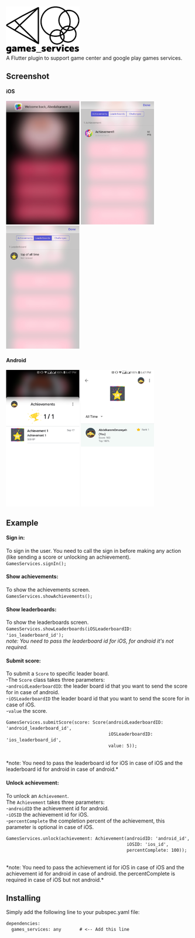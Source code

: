 <img src="https://github.com/Abedalkareem/games_services/raw/master/logo.png" width="200"/> <br>
A Flutter plugin to support game center and google play games services.

## Screenshot
#### iOS
<img src="https://raw.githubusercontent.com/Abedalkareem/games_services/master/screenshots/screenshot1.png" width="200"/> <img src="https://raw.githubusercontent.com/Abedalkareem/games_services/master/screenshots/screenshot2.png" width="200"/> <img src="https://raw.githubusercontent.com/Abedalkareem/games_services/master/screenshots/screenshot3.png" width="200"/> <br>
#### Android
<img src="https://raw.githubusercontent.com/Abedalkareem/games_services/master/screenshots/screenshot4.png" width="200"/> <img src="https://raw.githubusercontent.com/Abedalkareem/games_services/master/screenshots/screenshot5.png" width="200"/> <br>

## Example
#### Sign in:
To sign in the user. You need to call the sign in before 
making any action (like sending a score or unlocking an achievement). <br>
``` GamesServices.signIn(); ```

#### Show achievements:
To show the achievements screen. <br>
``` GamesServices.showAchievements(); ```

#### Show leaderboards:
To show the leaderboards screen. <br>
``` GamesServices.showLeaderboards(iOSLeaderboardID: 'ios_leaderboard_id'); ``` <br>
*note: You need to pass the leaderboard id for iOS, for android it's not required.*

#### Submit score:
To submit a ```Score``` to specific leader board.<br>
-The ```Score``` class takes three parameters:<br>
-```androidLeaderboardID```: the leader board id that you want to send the score for in case of android.<br>
-```iOSLeaderboardID``` the leader board id that you want to send the score for in case of iOS.<br>
-```value``` the score.<br>

```
GamesServices.submitScore(score: Score(androidLeaderboardID: 'android_leaderboard_id',
                                       iOSLeaderboardID: 'ios_leaderboard_id',
                                       value: 5));
``` 
<br>
*note: You need to pass the leaderboard id for iOS in case of iOS and the leaderboard id for android in case of android.*

#### Unlock achievement:
To unlock an ```Achievement```. <br>
The ```Achievement``` takes three parameters: <br>
-```androidID``` the achievement id for android. <br>
-```iOSID``` the achievement id for iOS. <br>
-```percentComplete``` the completion percent of the achievement, this parameter is optional in case of iOS. <br>

```
GamesServices.unlock(achievement: Achievement(androidID: 'android_id',
                                              iOSID: 'ios_id',
                                              percentComplete: 100)); 
``` 
<br>
*note: You need to pass the achievement id for iOS in case of iOS and the achievement id for android in case of android.
the percentComplete is required in case of iOS but not android.*

## Installing
Simply add the following line to your pubspec.yaml file:
```
dependencies:
  games_services: any       # <-- Add this line
```
